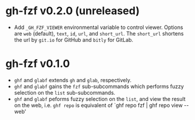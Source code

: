 # gh-fzf v0.2.0 (unreleased)

- Add `_GH_FZF_VIEWER` environmental variable to control viewer.
  Options are `web` (default), `text`, `id`, `url`, and `short_url`.
  The `short_url` shortens the url by `git.io` for GitHub and `bitly` for GitLab.

# gh-fzf v0.1.0

- `ghf` and `glabf` extends `gh` and `glab`, respectively.
- `ghf` and `glabf` gains the `fzf` sub-subcommands
  which performs fuzzy selection on the `list` sub-subcommands.
- `ghf` and `glabf` peforms fuzzy selection on the `list`,
  and view the result on the web,
  i.e. `ghf repo` is equivalent of `ghf repo fzf | ghf repo view --web'

